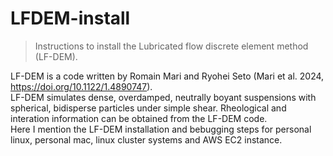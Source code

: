 # LFDEM-install
> Instructions to install the Lubricated flow discrete element method (LF-DEM). <br>

LF-DEM is a code written by Romain Mari and Ryohei Seto (Mari et al. 2024, https://doi.org/10.1122/1.4890747). <br>
LF-DEM simulates dense, overdamped, neutrally boyant suspensions with spherical, bidisperse particles under simple shear. Rheological and interation information can be obtained from the LF-DEM code.<br>
Here I mention the LF-DEM installation and bebugging steps for personal linux, personal mac, linux cluster systems and AWS EC2 instance.
